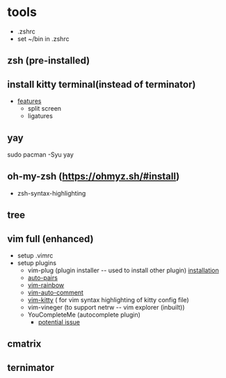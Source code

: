 # tools

- .zshrc
- set ~/bin in .zshrc 
 
## zsh (pre-installed)

## install kitty terminal(instead of terminator)

- [features](https://sw.kovidgoyal.net/kitty/overview/)
  - split screen
  - ligatures


## yay

sudo pacman -Syu yay

## oh-my-zsh (https://ohmyz.sh/#install)
- zsh-syntax-highlighting

## tree 

## vim full (enhanced)

- setup .vimrc
- setup plugins
  - vim-plug (plugin installer -- used to install other plugin) [installation](https://github.com/junegunn/vim-plug#unix)
  - [auto-pairs](https://github.com/jiangmiao/auto-pairs)
  - [vim-rainbow](https://github.com/frazrepo/vim-rainbow)
  - [vim-auto-comment](https://github.com/KarimElghamry/vim-auto-comment)
  - [vim-kitty](https://github.com/fladson/vim-kitty) ( for vim syntax highlighting of kitty config file) 
  - vim-vineger (to support netrw -- vim explorer (inbuilt))
  - YouCompleteMe (autocomplete plugin)
    - [potential issue](https://stackoverflow.com/questions/47667119/ycm-error-the-ycmd-server-shut-down-restart-wit-the-instructions-in-the-docu)
## cmatrix

## ternimator
